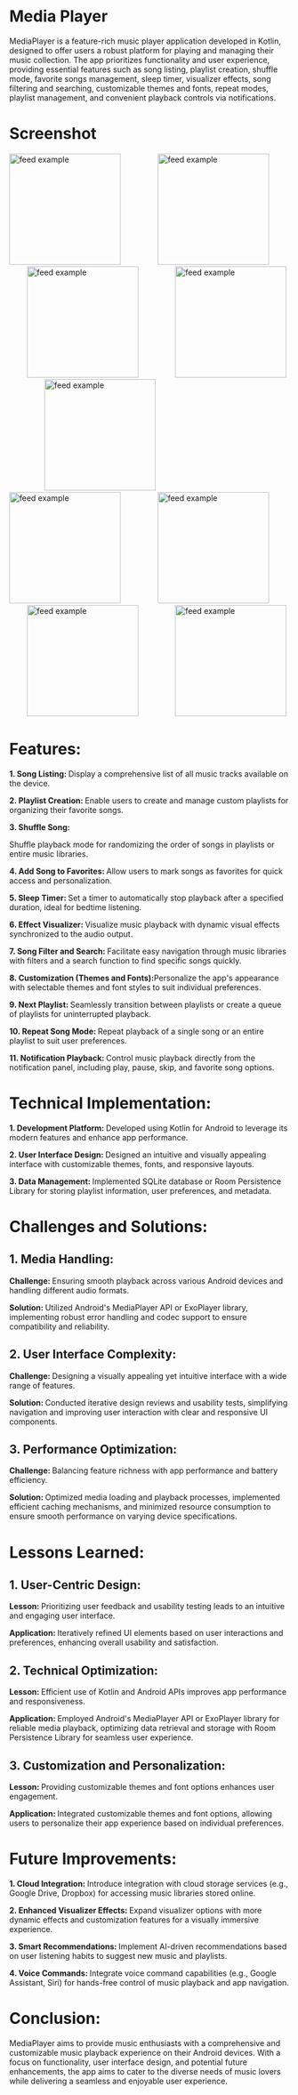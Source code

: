 # Media Player
MediaPlayer is a feature-rich music player application developed in Kotlin, designed to offer users a robust platform for playing and managing their music collection. 
The app prioritizes functionality and user experience, providing essential features such as song listing, playlist creation, shuffle mode, favorite songs management, 
sleep timer, visualizer effects, song filtering and searching, customizable themes and fonts, repeat modes, playlist management, and convenient playback controls via notifications.

# Screenshot
<p>
  <img src="https://user-images.githubusercontent.com/140700822/263239140-ad23f34b-e37b-4332-8452-116ff18fc82c.png" alt="feed example" width = "200" >
  &nbsp; &nbsp; &nbsp; &nbsp; &nbsp; &nbsp; &nbsp; &nbsp;
  <img src="https://user-images.githubusercontent.com/140700822/263239194-f0338e7a-b27a-486a-be67-352f8ff0c291.png" alt="feed example" width = "200" >
  &nbsp; &nbsp; &nbsp; &nbsp; &nbsp; &nbsp; &nbsp; &nbsp;
  <img src="https://user-images.githubusercontent.com/140700822/263239220-ceacabc0-6cb9-4e73-a3b6-e1c7f8e1f946.png" alt="feed example" width = "200" >
  &nbsp; &nbsp; &nbsp; &nbsp; &nbsp; &nbsp; &nbsp; &nbsp;
  <img src="https://user-images.githubusercontent.com/140700822/263239251-90a4acf0-fa89-4b2a-921a-ebc2a2652ef6.png" alt="feed example" width = "200" >
  &nbsp; &nbsp; &nbsp; &nbsp; &nbsp; &nbsp; &nbsp; &nbsp;
  <img src="https://user-images.githubusercontent.com/140700822/263239268-a9bc75bd-47ea-4915-adec-26ca58bf8776.png" alt="feed example" width = "200" >
  &nbsp; &nbsp; &nbsp; &nbsp; &nbsp; &nbsp; &nbsp; &nbsp;
  <img src="https://user-images.githubusercontent.com/140700822/263239330-670d4dfc-9355-4add-b24b-64ca07d48be6.png" alt="feed example" width = "200" >
  &nbsp; &nbsp; &nbsp; &nbsp; &nbsp; &nbsp; &nbsp; &nbsp;
  <img src="https://user-images.githubusercontent.com/140700822/263239395-07cc39fa-ea91-4c32-9f56-cdc18fd100bd.png" alt="feed example" width = "200" >
  &nbsp; &nbsp; &nbsp; &nbsp; &nbsp; &nbsp; &nbsp; &nbsp;
  <img src="https://user-images.githubusercontent.com/140700822/263239426-5b94939e-9f36-4dde-8c33-091132b8747e.png" alt="feed example" width = "200" >
  &nbsp; &nbsp; &nbsp; &nbsp; &nbsp; &nbsp; &nbsp; &nbsp;
  <img src="https://user-images.githubusercontent.com/140700822/263239473-53b92a43-399d-45aa-99ec-d98f3ffc199e.png" alt="feed example" width = "200" >
</p>

# Features:
<p><b>1. Song Listing: </b>Display a comprehensive list of all music tracks available on the device.</p>
<p><b>2. Playlist Creation: </b>Enable users to create and manage custom playlists for organizing their favorite songs.</p>
<p><b>3. Shuffle Song: </b></p>
<p><b></b>Shuffle playback mode for randomizing the order of songs in playlists or entire music libraries.</p>
<p><b>4. Add Song to Favorites: </b>Allow users to mark songs as favorites for quick access and personalization.</p>
<p><b>5. Sleep Timer: </b>Set a timer to automatically stop playback after a specified duration, ideal for bedtime listening.</p>
<p><b>6. Effect Visualizer: </b>Visualize music playback with dynamic visual effects synchronized to the audio output.</p>
<p><b>7. Song Filter and Search: </b>Facilitate easy navigation through music libraries with filters and a search function to find specific songs quickly.</p>
<p><b>8. Customization (Themes and Fonts):</b>Personalize the app's appearance with selectable themes and font styles to suit individual preferences.</p>
<p><b>9. Next Playlist: </b>Seamlessly transition between playlists or create a queue of playlists for uninterrupted playback.</p>
<p><b>10. Repeat Song Mode: </b>Repeat playback of a single song or an entire playlist to suit user preferences.</p>
<p><b>11. Notification Playback: </b>Control music playback directly from the notification panel, including play, pause, skip, and favorite song options.</p>


# Technical Implementation:
<p><b>1. Development Platform: </b>Developed using Kotlin for Android to leverage its modern features and enhance app performance.</p>
<p><b>2. User Interface Design: </b>Designed an intuitive and visually appealing interface with customizable themes, fonts, and responsive layouts.</p>
<p><b>3. Data Management: </b>Implemented SQLite database or Room Persistence Library for storing playlist information, user preferences, and metadata.</p>

# Challenges and Solutions:
## 1. Media Handling:
<p><b>Challenge: </b>Ensuring smooth playback across various Android devices and handling different audio formats.</p>
<p><b>Solution: </b>Utilized Android's MediaPlayer API or ExoPlayer library, implementing robust error handling and codec support to ensure compatibility and reliability.</p>

## 2. User Interface Complexity:
<p><b>Challenge: </b>Designing a visually appealing yet intuitive interface with a wide range of features.</p>
<p><b>Solution: </b>Conducted iterative design reviews and usability tests, simplifying navigation and improving user interaction with clear and responsive UI components.</p>

## 3. Performance Optimization:
<p><b>Challenge: </b>Balancing feature richness with app performance and battery efficiency.</p>
<p><b>Solution: </b>Optimized media loading and playback processes, implemented efficient caching mechanisms, and minimized resource consumption to ensure smooth performance on varying device specifications.</p>


# Lessons Learned:
## 1. User-Centric Design:
<p><b>Lesson: </b>Prioritizing user feedback and usability testing leads to an intuitive and engaging user interface.</p>
<p><b>Application: </b>Iteratively refined UI elements based on user interactions and preferences, enhancing overall usability and satisfaction.</p>

## 2. Technical Optimization:
<p><b>Lesson: </b>Efficient use of Kotlin and Android APIs improves app performance and responsiveness.</p>
<p><b>Application: </b>Employed Android's MediaPlayer API or ExoPlayer library for reliable media playback, optimizing data retrieval and storage with Room Persistence Library for seamless user experience.</p>

## 3. Customization and Personalization:
<p><b>Lesson: </b>Providing customizable themes and font options enhances user engagement.</p>
<p><b>Application: </b>Integrated customizable themes and font options, allowing users to personalize their app experience based on individual preferences.</p>


# Future Improvements:
<p><b>1. Cloud Integration: </b>Introduce integration with cloud storage services (e.g., Google Drive, Dropbox) for accessing music libraries stored online.</p>
<p><b>2. Enhanced Visualizer Effects: </b>Expand visualizer options with more dynamic effects and customization features for a visually immersive experience.</p>
<p><b>3. Smart Recommendations: </b>Implement AI-driven recommendations based on user listening habits to suggest new music and playlists.</p>
<p><b>4. Voice Commands: </b>Integrate voice command capabilities (e.g., Google Assistant, Siri) for hands-free control of music playback and app navigation.</p>

# Conclusion:
MediaPlayer aims to provide music enthusiasts with a comprehensive and customizable music playback experience on their Android devices. With a focus on functionality, user interface design, and potential future enhancements, the app aims to cater to the diverse needs of music lovers while delivering a seamless and enjoyable user experience.
